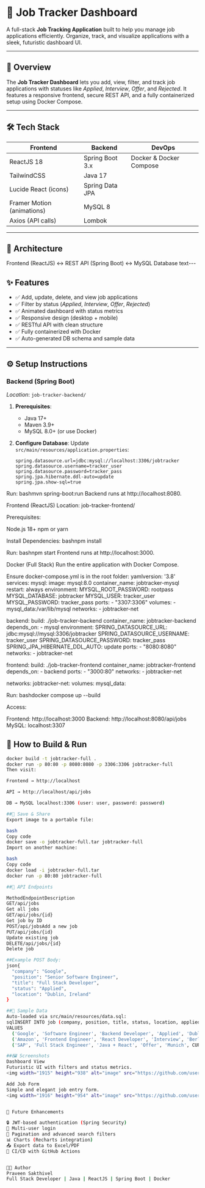 # 🚀 Job Tracker Dashboard

A full-stack **Job Tracking Application** built to help you manage job applications efficiently. Organize, track, and visualize applications with a sleek, futuristic dashboard UI.

---

## 📖 Overview

The **Job Tracker Dashboard** lets you add, view, filter, and track job applications with statuses like *Applied*, *Interview*, *Offer*, and *Rejected*. It features a responsive frontend, secure REST API, and a fully containerized setup using Docker Compose.

---

## 🛠️ Tech Stack

| **Frontend**              | **Backend**               | **DevOps**            |
|---------------------------|---------------------------|-----------------------|
| ReactJS 18                | Spring Boot 3.x           | Docker & Docker Compose |
| TailwindCSS               | Java 17                   |                       |
| Lucide React (icons)      | Spring Data JPA           |                       |
| Framer Motion (animations)| MySQL 8                   |                       |
| Axios (API calls)         | Lombok                    |                       |

---

## 🧱 Architecture
Frontend (ReactJS) ↔ REST API (Spring Boot) ↔ MySQL Database
text---

## ✨ Features

- ✅ Add, update, delete, and view job applications
- ✅ Filter by status (*Applied*, *Interview*, *Offer*, *Rejected*)
- ✅ Animated dashboard with status metrics
- ✅ Responsive design (desktop + mobile)
- ✅ RESTful API with clean structure
- ✅ Fully containerized with Docker
- ✅ Auto-generated DB schema and sample data

---

## ⚙️ Setup Instructions

### Backend (Spring Boot)
*Location*: `job-tracker-backend/`

1. **Prerequisites**:
   - Java 17+
   - Maven 3.9+
   - MySQL 8.0+ (or use Docker)

2. **Configure Database**:
   Update `src/main/resources/application.properties`:
   ```properties
   spring.datasource.url=jdbc:mysql://localhost:3306/jobtracker
   spring.datasource.username=tracker_user
   spring.datasource.password=tracker_pass
   spring.jpa.hibernate.ddl-auto=update
   spring.jpa.show-sql=true

Run:
bashmvn spring-boot:run
Backend runs at http://localhost:8080.

Frontend (ReactJS)
Location: job-tracker-frontend/

Prerequisites:

Node.js 18+
npm or yarn


Install Dependencies:
bashnpm install

Run:
bashnpm start
Frontend runs at http://localhost:3000.

Docker (Full Stack)
Run the entire application with Docker Compose.

Ensure docker-compose.yml is in the root folder:
yamlversion: '3.8'
services:
  mysql:
    image: mysql:8.0
    container_name: jobtracker-mysql
    restart: always
    environment:
      MYSQL_ROOT_PASSWORD: rootpass
      MYSQL_DATABASE: jobtracker
      MYSQL_USER: tracker_user
      MYSQL_PASSWORD: tracker_pass
    ports:
      - "3307:3306"
    volumes:
      - mysql_data:/var/lib/mysql
    networks:
      - jobtracker-net

  backend:
    build: ./job-tracker-backend
    container_name: jobtracker-backend
    depends_on:
      - mysql
    environment:
      SPRING_DATASOURCE_URL: jdbc:mysql://mysql:3306/jobtracker
      SPRING_DATASOURCE_USERNAME: tracker_user
      SPRING_DATASOURCE_PASSWORD: tracker_pass
      SPRING_JPA_HIBERNATE_DDL_AUTO: update
    ports:
      - "8080:8080"
    networks:
      - jobtracker-net

  frontend:
    build: ./job-tracker-frontend
    container_name: jobtracker-frontend
    depends_on:
      - backend
    ports:
      - "3000:80"
    networks:
      - jobtracker-net

networks:
  jobtracker-net:
volumes:
  mysql_data:

Run:
bashdocker compose up --build

Access:

Frontend: http://localhost:3000
Backend: http://localhost:8080/api/jobs
MySQL: localhost:3307

## 🚀 How to Build & Run

```bash
docker build -t jobtracker-full .
docker run -p 80:80 -p 8080:8080 -p 3306:3306 jobtracker-full
Then visit:

Frontend → http://localhost

API → http://localhost/api/jobs

DB → MySQL localhost:3306 (user: user, password: password)

##💾 Save & Share
Export image to a portable file:

bash
Copy code
docker save -o jobtracker-full.tar jobtracker-full
Import on another machine:

bash
Copy code
docker load -i jobtracker-full.tar
docker run -p 80:80 jobtracker-full

##📡 API Endpoints

MethodEndpointDescription
GET/api/jobs
Get all jobs
GET/api/jobs/{id}
Get job by ID
POST/api/jobsAdd a new job
PUT/api/jobs/{id}
Update existing job
DELETE/api/jobs/{id}
Delete job

##Example POST Body:
json{
  "company": "Google",
  "position": "Senior Software Engineer",
  "title": "Full Stack Developer",
  "status": "Applied",
  "location": "Dublin, Ireland"
}

##🧰 Sample Data
Auto-loaded via src/main/resources/data.sql:
sqlINSERT INTO job (company, position, title, status, location, applied_date)
VALUES 
  ('Google', 'Software Engineer', 'Backend Developer', 'Applied', 'Dublin', CURRENT_DATE()),
  ('Amazon', 'Frontend Engineer', 'React Developer', 'Interview', 'Berlin', CURRENT_DATE()),
  ('SAP', 'Full Stack Engineer', 'Java + React', 'Offer', 'Munich', CURRENT_DATE());

##🖼️ Screenshots
Dashboard View
Futuristic UI with filters and status metrics.
<img width="1915" height="938" alt="image" src="https://github.com/user-attachments/assets/c069da31-20c5-496e-af31-62989818644a" />

Add Job Form
Simple and elegant job entry form.
<img width="1916" height="954" alt="image" src="https://github.com/user-attachments/assets/79f8bddf-1b76-4e7f-bce1-e7c03d28fa50" />


🧠 Future Enhancements

🔒 JWT-based authentication (Spring Security)
👥 Multi-user login
📄 Pagination and advanced search filters
📊 Charts (Recharts integration)
📤 Export data to Excel/PDF
🚀 CI/CD with GitHub Actions


👨‍💻 Author
Praveen Sakthivel
Full Stack Developer | Java | ReactJS | Spring Boot | Docker
